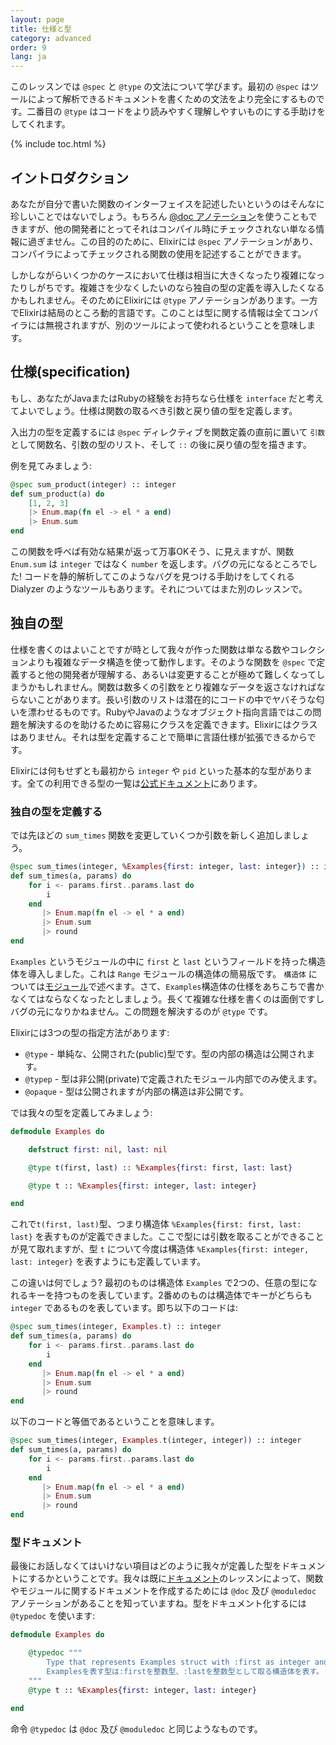```yaml
---
layout: page
title: 仕様と型
category: advanced
order: 9
lang: ja
---
```


このレッスンでは `@spec` と `@type` の文法について学びます。最初の `@spec` はツールによって解析できるドキュメントを書くための文法をより完全にするものです。二番目の `@type` はコードをより読みやすく理解しやすいものにする手助けをしてくれます。

{% include toc.html %}

## イントロダクション

あなたが自分で書いた関数のインターフェイスを記述したいというのはそんなに珍しいことではないでしょう。もちろん [@doc アノテーション](../../basics/documentation)を使うこともできますが、他の開発者にとってそれはコンパイル時にチェックされない単なる情報に過ぎません。この目的のために、Elixirには `@spec` アノテーションがあり、コンパイラによってチェックされる関数の使用を記述することができます。

しかしながらいくつかのケースにおいて仕様は相当に大きくなったり複雑になったりしがちです。複雑さを少なくしたいのなら独自の型の定義を導入したくなるかもしれません。そのためにElixirには `@type` アノテーションがあります。一方でElixirは結局のところ動的言語です。このことは型に関する情報は全てコンパイラには無視されますが、別のツールによって使われるということを意味します。

## 仕様(specification)

もし、あなたがJavaまたはRubyの経験をお持ちなら仕様を `interface` だと考えてよいでしょう。仕様は関数の取るべき引数と戻り値の型を定義します。

入出力の型を定義するには `@spec` ディレクティブを関数定義の直前に置いて `引数` として関数名、引数の型のリスト、そして `::` の後に戻り値の型を描きます。

例を見てみましょう:

```elixir
@spec sum_product(integer) :: integer
def sum_product(a) do
    [1, 2, 3]
    |> Enum.map(fn el -> el * a end)
    |> Enum.sum
end
```

この関数を呼べば有効な結果が返って万事OKそう、に見えますが、関数 `Enum.sum` は `integer` ではなく `number` を返します。バグの元になるところでした! コードを静的解析してこのようなバグを見つける手助けをしてくれる Dialyzer のようなツールもあります。それについてはまた別のレッスンで。

## 独自の型

仕様を書くのはよいことですが時として我々が作った関数は単なる数やコレクションよりも複雑なデータ構造を使って動作します。そのような関数を `@spec` で定義すると他の開発者が理解する、あるいは変更することが極めて難しくなってしまうかもしれません。関数は数多くの引数をとり複雑なデータを返さなければならないことがあります。長い引数のリストは潜在的にコードの中でヤバそうな匂いを漂わせるものです。RubyやJavaのようなオブジェクト指向言語ではこの問題を解決するのを助けるために容易にクラスを定義できます。Elixirにはクラスはありません。それは型を定義することで簡単に言語仕様が拡張できるからです。

Elixirには何もせずとも最初から `integer` や `pid` といった基本的な型があります。全ての利用できる型の一覧は[公式ドキュメント](http://elixir-lang.org/docs/stable/elixir/typespecs.html#types-and-their-syntax)にあります。

### 独自の型を定義する

では先ほどの `sum_times` 関数を変更していくつか引数を新しく追加しましょう。

```elixir
@spec sum_times(integer, %Examples{first: integer, last: integer}) :: integer
def sum_times(a, params) do
    for i <- params.first..params.last do
        i
    end
       |> Enum.map(fn el -> el * a end)
       |> Enum.sum
       |> round
end
```

`Examples` というモジュールの中に `first` と `last` というフィールドを持った構造体を導入しました。これは `Range` モジュールの構造体の簡易版です。 `構造体` については[モジュール](../../basics/modules/#structs)で述べます。さて、`Examples`構造体の仕様をあちこちで書かなくてはならなくなったとしましょう。長くて複雑な仕様を書くのは面倒ですしバグの元になりかねません。この問題を解決するのが `@type` です。

Elixirには3つの型の指定方法があります:

  - `@type` - 単純な、公開された(public)型です。型の内部の構造は公開されます。
  - `@typep` - 型は非公開(private)で定義されたモジュール内部でのみ使えます。
  - `@opaque` - 型は公開されますが内部の構造は非公開です。

では我々の型を定義してみましょう:

```elixir
defmodule Examples do

    defstruct first: nil, last: nil

    @type t(first, last) :: %Examples{first: first, last: last}

    @type t :: %Examples{first: integer, last: integer}

end
```

これで`t(first, last)`型、つまり構造体 `%Examples{first: first, last: last}` を表すものが定義できました。ここで型には引数を取ることができることが見て取れますが、型 `t` について今度は構造体 `%Examples{first: integer, last: integer}` を表すようにも定義しています。

この違いは何でしょう? 最初のものは構造体 `Examples` で2つの、任意の型になれるキーを持つものを表しています。2番めのものは構造体でキーがどちらも `integer` であるものを表しています。即ち以下のコードは:

```elixir
@spec sum_times(integer, Examples.t) :: integer
def sum_times(a, params) do
    for i <- params.first..params.last do
        i
    end
       |> Enum.map(fn el -> el * a end)
       |> Enum.sum
       |> round
end
```

以下のコードと等価であるということを意味します。

```elixir
@spec sum_times(integer, Examples.t(integer, integer)) :: integer
def sum_times(a, params) do
    for i <- params.first..params.last do
        i
    end
       |> Enum.map(fn el -> el * a end)
       |> Enum.sum
       |> round
end
```

### 型ドキュメント

最後にお話しなくてはいけない項目はどのように我々が定義した型をドキュメントにするかということです。我々は既に[ドキュメント](../../basics/documentation)のレッスンによって、関数やモジュールに関するドキュメントを作成するためには `@doc` 及び `@moduledoc` アノテーションがあることを知っていますね。型をドキュメント化するには `@typedoc` を使います:

```elixir
defmodule Examples do

    @typedoc """
        Type that represents Examples struct with :first as integer and :last as integer.
        Examplesを表す型は:firstを整数型、:lastを整数型として取る構造体を表す。
    """
    @type t :: %Examples{first: integer, last: integer}

end
```

命令 `@typedoc` は `@doc` 及び `@moduledoc` と同じようなものです。
